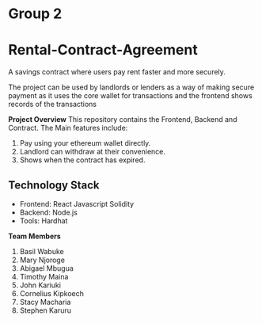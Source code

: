 
#  Group 2

# Rental-Contract-Agreement
A savings contract where users pay rent faster and more securely.

The project can be used by landlords or lenders as a way of making secure payment as it uses the core wallet for transactions and the frontend shows records of the transactions 

**Project Overview**
This repository contains the Frontend, Backend and Contract. The Main features include:
1. Pay using your ethereum wallet directly.
2. Landlord can withdraw at their convenience.
3. Shows when the contract has expired.

## Technology Stack

- Frontend: React Javascript Solidity 
- Backend: Node.js
- Tools: Hardhat

**Team Members**
1. Basil Wabuke
2. Mary Njoroge
3. Abigael Mbugua
4. Timothy Maina
5. John Kariuki
6. Cornelius Kipkoech
7. Stacy Macharia
8. Stephen Karuru
